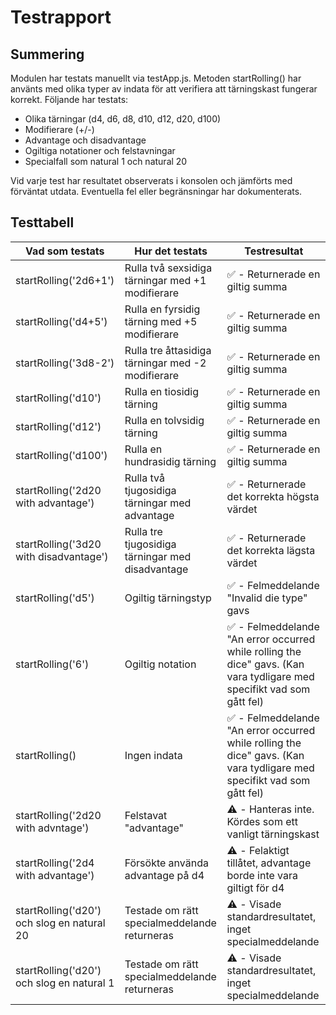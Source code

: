 # Testrapport

## Summering

Modulen har testats manuellt via testApp.js. Metoden startRolling() har använts med olika typer av indata för att verifiera att tärningskast fungerar korrekt. Följande har testats:
- Olika tärningar (d4, d6, d8, d10, d12, d20, d100)
- Modifierare (+/-)
- Advantage och disadvantage
- Ogiltiga notationer och felstavningar
- Specialfall som natural 1 och natural 20

Vid varje test har resultatet observerats i konsolen och jämförts med förväntat utdata. Eventuella fel eller begränsningar har dokumenterats.

## Testtabell

| Vad som testats | Hur det testats | Testresultat |
| --------------- | --------------- | ------------ |
| startRolling('2d6+1') | Rulla två sexsidiga tärningar med +1 modifierare | ✅ - Returnerade en giltig summa |
| startRolling('d4+5') | Rulla en fyrsidig tärning med +5 modifierare | ✅ - Returnerade en giltig summa |
| startRolling('3d8-2') | Rulla tre åttasidiga tärningar med -2 modifierare | ✅ - Returnerade en giltig summa |
| startRolling('d10') | Rulla en tiosidig tärning | ✅ - Returnerade en giltig summa |
| startRolling('d12') | Rulla en tolvsidig tärning | ✅ - Returnerade en giltig summa |
| startRolling('d100') | Rulla en hundrasidig tärning | ✅ - Returnerade en giltig summa |
| startRolling('2d20 with advantage') | Rulla två tjugosidiga tärningar med advantage | ✅ - Returnerade det korrekta högsta värdet |
| startRolling('3d20 with disadvantage') | Rulla tre tjugosidiga tärningar med disadvantage | ✅ - Returnerade det korrekta lägsta värdet |
| startRolling('d5') | Ogiltig tärningstyp | ✅ - Felmeddelande "Invalid die type" gavs |
| startRolling('6') | Ogiltig notation | ✅ - Felmeddelande "An error occurred while rolling the dice" gavs. (Kan vara tydligare med specifikt vad som gått fel) |
| startRolling() | Ingen indata | ✅ - Felmeddelande "An error occurred while rolling the dice" gavs. (Kan vara tydligare med specifikt vad som gått fel) |
| startRolling('2d20 with advntage') | Felstavat "advantage" | ⚠️ - Hanteras inte. Kördes som ett vanligt tärningskast |
| startRolling('2d4 with advantage') | Försökte använda advantage på d4 | ⚠️ - Felaktigt tillåtet, advantage borde inte vara giltigt för d4 |
| startRolling('d20') och slog en natural 20 | Testade om rätt specialmeddelande returneras | ⚠️ - Visade standardresultatet, inget specialmeddelande |
| startRolling('d20') och slog en natural 1 | Testade om rätt specialmeddelande returneras | ⚠️ - Visade standardresultatet, inget specialmeddelande |